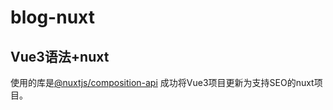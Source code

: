 # blog-nuxt
## Vue3语法+nuxt
使用的库是<a href="https://github.com/nuxt-community/composition-api">@nuxtjs/composition-api</a>
成功将Vue3项目更新为支持SEO的nuxt项目。
